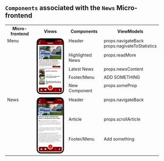 ## `Components` associated with the `News` Micro-frontend

<table>
  <tr>
    <th>Micro-frontend</th>
    <th>Views</th>
    <th>Components</th>
    <th>ViewModels</th>
  </tr>
  <!-- Menu Micro-frontend -->
  <tr>
    <td rowspan="5" style="vertical-align: top;">Menu</td>
    <td rowspan="5">
      <img src="https://github.com/DuarteVDG/aw-project/blob/main/views/View4.png?raw=true" style="width: 150px; height: auto;" />
    </td>
    <td style="vertical-align: top;">Header</td>
    <td style="vertical-align: top;">props.navigateBack<br>props.nagivateToStatistics</td>
  </tr>
  <tr>
    <td style="vertical-align: top;">Highlighted News</td>
    <td style="vertical-align: top;">props.readMore</td>
  </tr>
  <tr>
    <td style="vertical-align: top;">Latest News</td>
    <td style="vertical-align: top;">props.newsContent</td>
  </tr>
  <tr>
    <td style="vertical-align: top;">Footer/Menu</td>
    <td style="vertical-align: top;"> ADD SOMETHING</td>
  </tr>
  <tr>
    <td style="vertical-align: top;">New Component</td>
    <td style="vertical-align: top;">props.someProp</td>
  </tr>

  <tr>
    <td rowspan="3" style="vertical-align: top;">News</td>
    <td rowspan="3">
      <img src="https://github.com/DuarteVDG/aw-project/blob/main/views/View6.png?raw=true" style="width: 150px; height: auto;" />
    </td>
    <td style="vertical-align: top;">Header</td>
    <td style="vertical-align: top;">props.navigateBack</td>
  </tr>
  <tr>
    <td style="vertical-align: top;">Article</td>
    <td style="vertical-align: top;">props.scrollArticle</td>
  </tr>
  <tr>
    <td style="vertical-align: top;">Footer/Menu</td>
    <td style="vertical-align: top;">Add something</td>
  </tr>

  </tr>
</table>
